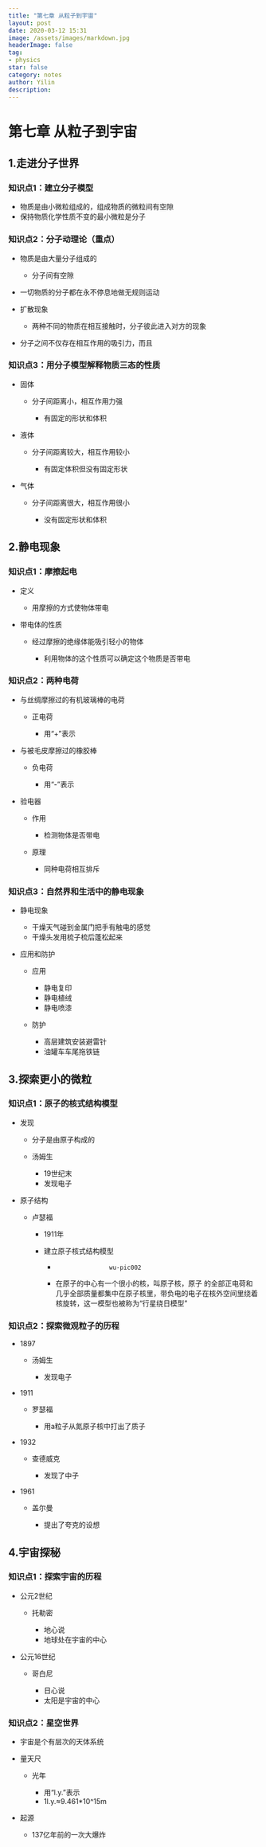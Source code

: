 ```yaml
---
title: "第七章 从粒子到宇宙"
layout: post
date: 2020-03-12 15:31
image: /assets/images/markdown.jpg
headerImage: false
tag:
- physics
star: false
category: notes
author: Yilin
description: 
---
```

# 第七章 从粒子到宇宙

## 1.走进分子世界

### 知识点1：建立分子模型

- 物质是由小微粒组成的，组成物质的微粒间有空隙
- 保持物质化学性质不变的最小微粒是分子

### 知识点2：分子动理论（重点）

- 物质是由大量分子组成的

	- 分子间有空隙

- 一切物质的分子都在永不停息地做无规则运动
- 扩散现象

	- 两种不同的物质在相互接触时，分子彼此进入对方的现象

- 分子之间不仅存在相互作用的吸引力，而且

### 知识点3：用分子模型解释物质三态的性质

- 固体

	- 分子间距离小，相互作用力强

		- 有固定的形状和体积

- 液体

	- 分子间距离较大，相互作用较小

		- 有固定体积但没有固定形状

- 气体

	- 分子间距离很大，相互作用很小

		- 没有固定形状和体积

## 2.静电现象

### 知识点1：摩擦起电

- 定义

	- 用摩擦的方式使物体带电

- 带电体的性质

	- 经过摩擦的绝缘体能吸引轻小的物体

		- 利用物体的这个性质可以确定这个物质是否带电

### 知识点2：两种电荷

- 与丝绸摩擦过的有机玻璃棒的电荷

	- 正电荷

		- 用“+”表示

- 与被毛皮摩擦过的橡胶棒

	- 负电荷

		- 用“-”表示

- 验电器

	- 作用

		- 检测物体是否带电

	- 原理

		- 同种电荷相互排斥

### 知识点3：自然界和生活中的静电现象

- 静电现象

	- 干燥天气碰到金属门把手有触电的感觉
	- 干燥头发用梳子梳后蓬松起来

- 应用和防护

	- 应用

		- 静电复印
		- 静电植绒
		- 静电喷漆

	- 防护

		- 高层建筑安装避雷针
		- 油罐车车尾拖铁链

## 3.探索更小的微粒

### 知识点1：原子的核式结构模型

- 发现

	- 分子是由原子构成的
	- 汤姆生

		- 19世纪末
		- 发现电子

- 原子结构

	- 卢瑟福

		- 1911年
		- 建立原子核式结构模型

			-                    wu-pic002
			- 在原子的中心有一个很小的核，叫原子核，原子
的全部正电荷和几乎全部质量都集中在原子核里，带负电的电子在核外空间里绕着核旋转，这一模型也被称为“行星绕日模型”

### 知识点2：探索微观粒子的历程

- 1897

	- 汤姆生

		- 发现电子

- 1911

	- 罗瑟福

		- 用a粒子从氮原子核中打出了质子

- 1932

	- 查德威克

		- 发现了中子

- 1961

	- 盖尔曼

		- 提出了夸克的设想

## 4.宇宙探秘

### 知识点1：探索宇宙的历程

- 公元2世纪

	- 托勒密

		- 地心说
		- 地球处在宇宙的中心

- 公元16世纪

	- 哥白尼

		- 日心说
		- 太阳是宇宙的中心

### 知识点2：星空世界

- 宇宙是个有层次的天体系统
- 量天尺

	- 光年

		- 用“l.y.”表示
		- 1l.y.≈9.461*10^15m

- 起源

	- 137亿年前的一次大爆炸

